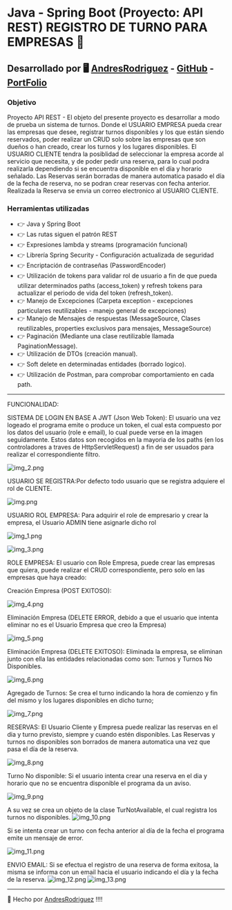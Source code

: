 # Java - Spring Boot (Proyecto: API REST) REGISTRO DE TURNO PARA EMPRESAS 🚀

## Desarrollado por 🖥️  [AndresRodriguez](https://www.linkedin.com/in/andres-rodriguez-60a166208/) - [GitHub](https://github.com/AndrRod) - [PortFolio](https://andresporfolio.herokuapp.com/)

### Objetivo

Proyecto API REST - El objeto del presente proyecto es desarrollar a modo de prueba un sistema de turnos.
Donde el USUARIO EMPRESA pueda crear las empresas que desee, registrar turnos disponibles y los que están siendo reservados, poder realizar un CRUD solo sobre las empresas que son dueños o han creado, crear los turnos y los lugares disponibles.
El USUARIO CLIENTE tendra la posiblidad de seleccionar la empresa acorde al servicio que necesita, y de poder pedir una reserva, para lo cual podra realizarla dependiendo si se encuentra disponible en el día y horario señalado.
Las Reservas serán borradas de manera automatica pasado el día de la fecha de reserva, no se podran crear reservas con fecha anterior. Realizada la Reserva se envia un correo electronico al USUARIO CLIENTE.
 


### Herramientas utilizadas
- 👉 Java y Spring Boot
- 👉 Las rutas siguen el patrón REST
- 👉 Expresiones lambda y streams (programación funcional)
- 👉 Librería Spring Security - Configuración actualizada de seguridad
- 👉 Encriptación de contraseñas (PasswordEncoder)
- 👉 Utilización de tokens para validar rol de usuario a fin de que pueda utilizar determinados paths (access_token)  y refresh tokens para actualizar el periodo de vida del token (refresh_token).
- 👉 Manejo de Excepciones (Carpeta exception - excepciones particulares reutilizables - manejo general de excepciones)
- 👉 Manejo de Mensajes de respuestas (MessageSource, Clases reutilizables, properties exclusivos para mensajes, MessageSource)
- 👉 Paginación (Mediante una clase reutilizable llamada PaginationMessage).
- 👉 Utilización de DTOs (creación manual).
- 👉 Soft delete en determinadas entidades (borrado logico).
- 👉 Utilización de Postman, para comprobar comportamiento en cada path.


---------------------------
FUNCIONALIDAD:

SISTEMA DE LOGIN EN BASE A JWT (Json Web Token): El usuario una vez logeado el programa emite o produce un token, el cual esta compuesto por los datos del usuario (role e email), lo cual puede verse en la imagen seguidamente. Estos datos son recogidos en la mayoria de los paths (en los controladores a traves de HttpServletRequest) a fin de ser usuados para realizar el correspondiente filtro. 

![img_2.png](img_2.png)

USUARIO SE REGISTRA:Por defecto todo usuario que se registra adquiere el rol de CLIENTE.  

![img.png](img.png)

USUARIO ROL EMPRESA: Para adquirir el role de empresario y crear la empresa, el Usuario ADMIN tiene asignarle dicho rol

![img_1.png](img_1.png)

![img_3.png](img_3.png)

ROLE EMPRESA: El usuario con Role Empresa, puede crear las empresas que quiera, puede realizar el CRUD correspondiente, pero solo en las empresas que haya creado:

Creación Empresa (POST EXITOSO):

![img_4.png](img_4.png)

Eliminación Empresa (DELETE ERROR, debido a que el usuario que intenta eliminar no es el Usuario Empresa que creo la Empresa)

![img_5.png](img_5.png)

Eliminación Empresa (DELETE EXITOSO): Eliminada la empresa, se eliminan junto con ella las entidades relacionadas como son: Turnos y Turnos No Disponibles.

![img_6.png](img_6.png)

Agregado de Turnos: Se crea el turno indicando la hora de comienzo y fin del mismo y los lugares disponibles en dicho turno;

![img_7.png](img_7.png)


RESERVAS: El Usuario Cliente y Empresa puede realizar las reservas en el dia y turno previsto, siempre y cuando estén disponibles. Las Reservas y turnos no disponibles son borrados de manera automatica una vez que pasa el día de la reserva.

![img_8.png](img_8.png)

Turno No disponible: Si el usuario intenta crear una reserva en el dia y horario que no se encuentra disponible el programa da un aviso.

![img_9.png](img_9.png)

A su vez se crea un objeto de la clase TurNotAvailable, el cual registra los turnos no disponibles.
![img_10.png](img_10.png)

Si se intenta crear un turno con fecha anterior al día de la fecha el programa emite un mensaje de error.

![img_11.png](img_11.png)

ENVIO EMAIL: Si se efectua el registro de una reserva de forma exitosa, la misma se informa con un email hacia el usuario indicando el día y la fecha de la reserva.
![img_12.png](img_12.png)
![img_13.png](img_13.png)



---------------------------------------------------
 

🎁 Hecho por  [AndresRodriguez](https://www.linkedin.com/in/andres-rodriguez-60a166208/) !!!!

